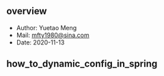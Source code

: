 ## overview
- Author: Yuetao Meng
- Mail: mfty1980@sina.com
- Date: 2020-11-13

## how_to_dynamic_config_in_spring
